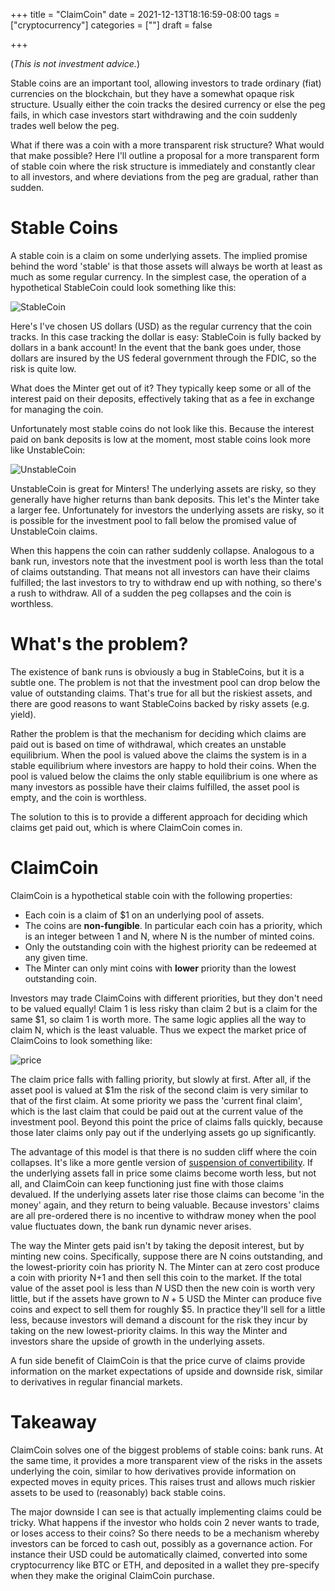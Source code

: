 +++
title = "ClaimCoin"
date = 2021-12-13T18:16:59-08:00
tags = ["cryptocurrency"]
categories = [""]
draft = false

+++

(*This is not investment advice.*)

Stable coins are an important tool, allowing investors to trade ordinary (fiat) currencies on the blockchain, but they have a somewhat opaque risk structure. Usually either the coin tracks the desired currency or else the peg fails, in which case investors start withdrawing and the coin suddenly trades well below the peg.

What if there was a coin with a more transparent risk structure? What would that make possible? Here I'll outline a proposal for a more transparent form of stable coin where the risk structure is immediately and constantly clear to all investors, and where deviations from the peg are gradual, rather than sudden.

# Stable Coins

A stable coin is a claim on some underlying assets. The implied promise behind the word 'stable' is that those assets will always be worth at least as much as some regular currency. In the simplest case, the operation of a hypothetical StableCoin could look something like this:

<img src="/images/StableCoin.svg" alt="StableCoin" style="max-width:100%;max-height:100%;display:block;margin-left:auto;margin-right:auto" />

Here's I've chosen US dollars (USD) as the regular currency that the coin tracks. In this case tracking the dollar is easy: StableCoin is fully backed by dollars in a bank account! In the event that the bank goes under, those dollars are insured by the US federal government through the FDIC, so the risk is quite low.

What does the Minter get out of it? They typically keep some or all of the interest paid on their deposits, effectively taking that as a fee in exchange for managing the coin.

Unfortunately most stable coins do not look like this. Because the interest paid on bank deposits is low at the moment, most stable coins look more like UnstableCoin:

<img src="/images/UnstableCoin.svg" alt="UnstableCoin" style="max-width:100%;max-height:100%;display:block;margin-left:auto;margin-right:auto" />

UnstableCoin is great for Minters! The underlying assets are risky, so they generally have higher returns than bank deposits. This let's the Minter take a larger fee. Unfortunately for investors the underlying assets are risky, so it is possible for the investment pool to fall below the promised value of UnstableCoin claims.

When this happens the coin can rather suddenly collapse. Analogous to a bank run, investors note that the investment pool is worth less than the total of claims outstanding. That means not all investors can have their claims fulfilled; the last investors to try to withdraw end up with nothing, so there's a rush to withdraw. All of a sudden the peg collapses and the coin is worthless.

# What's the problem?

The existence of bank runs is obviously a bug in StableCoins, but it is a subtle one. The problem is not that the investment pool can drop below the value of outstanding claims. That's true for all but the riskiest assets, and there are good reasons to want StableCoins backed by risky assets (e.g. yield).

Rather the problem is that the mechanism for deciding which claims are paid out is based on time of withdrawal, which creates an unstable equilibrium. When the pool is valued above the claims the system is in a stable equilibrium where investors are happy to hold their coins. When the pool is valued below the claims the only stable equilibrium is one where as many investors as possible have their claims fulfilled, the asset pool is empty, and the coin is worthless.

The solution to this is to provide a different approach for deciding which claims get paid out, which is where ClaimCoin comes in.

# ClaimCoin

ClaimCoin is a hypothetical stable coin with the following properties:

- Each coin is a claim of $1 on an underlying pool of assets.
- The coins are **non-fungible**. In particular each coin has a priority, which is an integer between 1 and N, where N is the number of minted coins.
- Only the outstanding coin with the highest priority can be redeemed at any given time.
- The Minter can only mint coins with **lower** priority than the lowest outstanding coin.

Investors may trade ClaimCoins with different priorities, but they don't need to be valued equally! Claim 1 is less risky than claim 2 but is a claim for the same $1, so claim 1 is worth more. The same logic applies all the way to claim N, which is the least valuable. Thus we expect the market price of ClaimCoins to look something like:

<img src="/images/price.001.png" alt="price" style="max-width:100%;max-height:100%;display:block;margin-left:auto;margin-right:auto" />

The claim price falls with falling priority, but slowly at first. After all, if the asset pool is valued at $1m the risk of the second claim is very similar to that of the first claim. At some priority we pass the 'current final claim', which is the last claim that could be paid out at the current value of the investment pool. Beyond this point the price of claims falls quickly, because those later claims only pay out if the underlying assets go up significantly.

The advantage of this model is that there is no sudden cliff where the coin collapses. It's like a more gentle version of [suspension of convertibility](https://www.jstor.org/stable/1837095?seq=1#metadata_info_tab_contents). If the underlying assets fall in price some claims become worth less, but not all, and ClaimCoin can keep functioning just fine with those claims devalued. If the underlying assets later rise those claims can become 'in the money' again, and they return to being valuable. Because investors' claims are all pre-ordered there is no incentive to withdraw money when the pool value fluctuates down, the bank run dynamic never arises.

The way the Minter gets paid isn't by taking the deposit interest, but by minting new coins. Specifically, suppose there are N coins outstanding, and the lowest-priority coin has priority N. The Minter can at zero cost produce a coin with priority N+1 and then sell this coin to the market. If the total value of the asset pool is less than $N$ USD  then the new coin is worth very little, but if the assets have grown to $N+5$ USD the Minter can produce five coins and expect to sell them for roughly $5. In practice they'll sell for a little less, because investors will demand a discount for the risk they incur by taking on the new lowest-priority claims. In this way the Minter and investors share the upside of growth in the underlying assets.

A fun side benefit of ClaimCoin is that the price curve of claims provide information on the market expectations of upside and downside risk, similar to derivatives in regular financial markets.

# Takeaway

ClaimCoin solves one of the biggest problems of stable coins: bank runs. At the same time, it provides a more transparent view of the risks in the assets underlying the coin, similar to how derivatives provide information on expected moves in equity prices. This raises trust and allows much riskier assets to be used to (reasonably) back stable coins.

The major downside I can see is that actually implementing claims could be tricky. What happens if the investor who holds coin 2 never wants to trade, or loses access to their coins? So there needs to be a mechanism whereby investors can be forced to cash out, possibly as a governance action. For instance their USD could be automatically claimed, converted into some cryptocurrency like BTC or ETH, and deposited in a wallet they pre-specify when they make the original ClaimCoin purchase.
